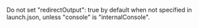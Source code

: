 Do not set "redirectOutput": true by default when not specified in launch.json, unless "console" is "internalConsole".
